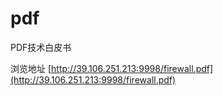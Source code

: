 # pdf
PDF技术白皮书

浏览地址 [http://39.106.251.213:9998/firewall.pdf](http://39.106.251.213:9998/firewall.pdf)
